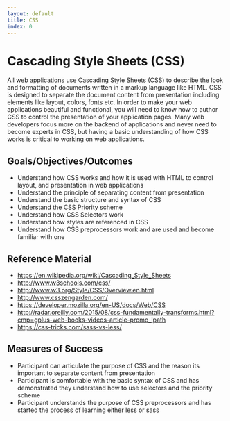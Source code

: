 ```yaml
---
layout: default
title: CSS 
index: 0
---
```


Cascading Style Sheets (CSS)
============================

All web applications use Cascading Style Sheets (CSS) to describe the look and formatting of documents written in a markup language like HTML. CSS is designed to separate the document content from presentation including elements like layout, colors, fonts etc. In order to make your web applications beautiful and functional, you will need to know how to author CSS to control the presentation of your application pages. Many web developers focus more on the backend of applications and never need to become experts in CSS, but having a basic understanding of how CSS works is critical to working on web applications.

Goals/Objectives/Outcomes
-------------------------

* Understand how CSS works and how it is used with HTML to control layout, and presentation in web applications
* Understand the principle of separating content from presentation
* Understand the basic structure and syntax of CSS
* Understand the CSS Priority scheme
* Understand how CSS Selectors work
* Understand how styles are referenced in CSS
* Understand how CSS preprocessors work and are used and become familiar with one

Reference Material
------------------

* https://en.wikipedia.org/wiki/Cascading_Style_Sheets
* http://www.w3schools.com/css/
* http://www.w3.org/Style/CSS/Overview.en.html
* http://www.csszengarden.com/
* https://developer.mozilla.org/en-US/docs/Web/CSS
* http://radar.oreilly.com/2015/08/css-fundamentally-transforms.html?cmp=gplus-web-books-videos-article-promo_lpath
* https://css-tricks.com/sass-vs-less/

Measures of Success
-------------------

* Participant can articulate the purpose of CSS and the reason its important to separate content from presentation
* Participant is comfortable with the basic syntax of CSS and has demonstrated they understand how to use selectors and the priority scheme
* Participant understands the purpose of CSS preprocessors and has started the process of learning either less or sass
